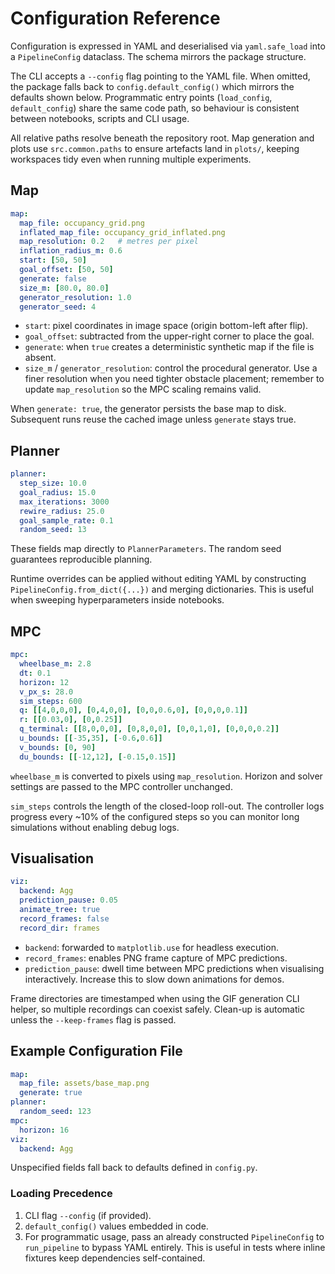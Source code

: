# Configuration Reference

Configuration is expressed in YAML and deserialised via `yaml.safe_load` into a
`PipelineConfig` dataclass. The schema mirrors the package structure.

The CLI accepts a `--config` flag pointing to the YAML file. When omitted, the
package falls back to `config.default_config()` which mirrors the defaults shown
below. Programmatic entry points (`load_config`, `default_config`) share the same
code path, so behaviour is consistent between notebooks, scripts and CLI usage.

All relative paths resolve beneath the repository root. Map generation and plots
use `src.common.paths` to ensure artefacts land in `plots/`, keeping workspaces
tidy even when running multiple experiments.

## Map

```yaml
map:
  map_file: occupancy_grid.png
  inflated_map_file: occupancy_grid_inflated.png
  map_resolution: 0.2   # metres per pixel
  inflation_radius_m: 0.6
  start: [50, 50]
  goal_offset: [50, 50]
  generate: false
  size_m: [80.0, 80.0]
  generator_resolution: 1.0
  generator_seed: 4
```

- `start`: pixel coordinates in image space (origin bottom-left after flip).
- `goal_offset`: subtracted from the upper-right corner to place the goal.
- `generate`: when `true` creates a deterministic synthetic map if the file is
  absent.
- `size_m` / `generator_resolution`: control the procedural generator. Use a
  finer resolution when you need tighter obstacle placement; remember to update
  `map_resolution` so the MPC scaling remains valid.

When `generate: true`, the generator persists the base map to disk. Subsequent
runs reuse the cached image unless `generate` stays true.

## Planner

```yaml
planner:
  step_size: 10.0
  goal_radius: 15.0
  max_iterations: 3000
  rewire_radius: 25.0
  goal_sample_rate: 0.1
  random_seed: 13
```

These fields map directly to `PlannerParameters`. The random seed guarantees
reproducible planning.

Runtime overrides can be applied without editing YAML by constructing
`PipelineConfig.from_dict({...})` and merging dictionaries. This is useful when
sweeping hyperparameters inside notebooks.

## MPC

```yaml
mpc:
  wheelbase_m: 2.8
  dt: 0.1
  horizon: 12
  v_px_s: 28.0
  sim_steps: 600
  q: [[4,0,0,0], [0,4,0,0], [0,0,0.6,0], [0,0,0,0.1]]
  r: [[0.03,0], [0,0.25]]
  q_terminal: [[8,0,0,0], [0,8,0,0], [0,0,1,0], [0,0,0,0.2]]
  u_bounds: [[-35,35], [-0.6,0.6]]
  v_bounds: [0, 90]
  du_bounds: [[-12,12], [-0.15,0.15]]
```

`wheelbase_m` is converted to pixels using `map_resolution`. Horizon and solver
settings are passed to the MPC controller unchanged.

`sim_steps` controls the length of the closed-loop roll-out. The controller logs
progress every ~10% of the configured steps so you can monitor long simulations
without enabling debug logs.

## Visualisation

```yaml
viz:
  backend: Agg
  prediction_pause: 0.05
  animate_tree: true
  record_frames: false
  record_dir: frames
```

- `backend`: forwarded to `matplotlib.use` for headless execution.
- `record_frames`: enables PNG frame capture of MPC predictions.
- `prediction_pause`: dwell time between MPC predictions when visualising
  interactively. Increase this to slow down animations for demos.

Frame directories are timestamped when using the GIF generation CLI helper, so
multiple recordings can coexist safely. Clean-up is automatic unless the
`--keep-frames` flag is passed.

## Example Configuration File

```yaml
map:
  map_file: assets/base_map.png
  generate: true
planner:
  random_seed: 123
mpc:
  horizon: 16
viz:
  backend: Agg
```

Unspecified fields fall back to defaults defined in `config.py`.

### Loading Precedence

1. CLI flag `--config` (if provided).
2. `default_config()` values embedded in code.
3. For programmatic usage, pass an already constructed `PipelineConfig` to
   `run_pipeline` to bypass YAML entirely. This is useful in tests where inline
   fixtures keep dependencies self-contained.
